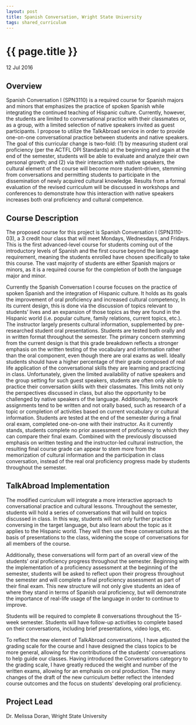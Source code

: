 ```yaml
---
layout: post
title: Spanish Conversation, Wright State University
tags: shared_curriculum
---
```


# {{ page.title }}

12 Jul 2016

## Overview

Spanish Conversation I (SPN3110) is a required course for Spanish majors and minors that emphasizes the practice of spoken Spanish while integrating the continued teaching of Hispanic culture. Currently, however, the students are limited to conversational practice with their classmates or, as a group, with a limited selection of native speakers invited as guest participants. I propose to utilize the TalkAbroad service in order to provide one-on-one conversational practice between students and native speakers. The goal of this curricular change is two-fold: (1) by measuring student oral proficiency (per the ACTFL OPI Standards) at the beginning and again at the end of the semester, students will be able to evaluate and analyze their own personal growth; and (2) via their interaction with native speakers, the cultural element of the course will become more student-driven, stemming from conversations and permitting students to participate in the dissemination of newly acquired cultural knowledge. Results from a formal evaluation of the revised curriculum will be discussed in workshops and conferences to demonstrate how this interaction with native speakers increases both oral proficiency and cultural competence. 
 
## Course Description

The proposed course for this project is Spanish Conversation I (SPN3110-03), a 3 credit hour class that will meet Mondays, Wednesdays, and Fridays. This is the first advanced-level course for students coming out of the introductory levels of Spanish and the first course beyond the language requirement, meaning the students enrolled have chosen specifically to take this course. The vast majority of students are either Spanish majors or minors, as it is a required course for the completion of both the language major and minor.

Currently the Spanish Conversation I course focuses on the practice of spoken Spanish and the integration of Hispanic culture. It holds as its goals the improvement of oral proficiency and increased cultural competency, In its current design, this is done via the discussion of topics relevant to students’ lives and an expansion of those topics as they are found in the Hispanic world (i.e. popular culture, family relations, current topics, etc.). The instructor largely presents cultural information, supplemented by pre-researched student oral presentations. Students are tested both orally and in written format throughout the semester. The primary concern stemming from the current design is that this grade breakdown reflects a stronger emphasis on the written testing of the vocabulary and information rather than the oral component, even though there are oral exams as well. Ideally students should have a higher percentage of their grade composed of real life application of the conversational skills they are learning and practicing in class. Unfortunately, given the limited availability of native speakers and the group setting for such guest speakers, students are often only able to practice their conversation skills with their classmates. This limits not only the perspectives discussed in class, but also the opportunity to be challenged by native speakers of the language. Additionally, homework assignments tend to be written and not orally based, such as research of a topic or completion of activities based on current vocabulary or cultural information. Students are tested at the end of the semester during a final oral exam, completed one-on-one with their instructor. As it currently stands, students complete no prior assessment of proficiency to which they can compare their final exam. Combined with the previously discussed emphasis on written testing and the instructor-led cultural instruction, the resulting final course grade can appear to stem more from the memorization of cultural information and the participation in class conversation, instead of the real oral proficiency progress made by students throughout the semester.

## TalkAbroad Implementation

The modified curriculum will integrate a more interactive approach to conversational practice and cultural lessons. Throughout the semester, students will hold a series of conversations that will build on topics discussed in class. In this way, students will not only further practice conversing in the target language, but also learn about the topic as it applies to the Hispanic world. They will then use these conversations as the basis of presentations to the class, widening the scope of conversations for all members of the course.

Additionally, these conversations will form part of an overall view of the students’ oral proficiency progress throughout the semester. Beginning with the implementation of a proficiency assessment at the beginning of the semester, students will be asked to reflect upon their progress throughout the semester and will complete a final proficiency assessment as part of their final exam. This new structure will not only give students an idea of where they stand in terms of Spanish oral proficiency, but will demonstrate the importance of real-life usage of the language in order to continue to improve.

Students will be required to complete 8 conversations throughout the 15-week semester. Students will have follow-up activities to complete based on their conversations, including brief presentations, video logs, etc.

To reflect the new element of TalkAbroad conversations, I have adjusted the grading scale for the course and I have designed the class topics to be more general, allowing for the contributions of the students’ conversations to help guide our classes. Having introduced the Conversations category to the grading scale, I have greatly reduced the weight and number of the written exams, allowing for an emphasis on oral production. The many changes of the draft of the new curriculum better reflect the intended course outcomes and the focus on students’ developing oral proficiency.

## Project Lead

Dr. Melissa Doran, Wright State University